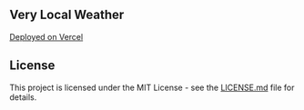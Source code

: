 ## Very Local Weather

[Deployed on Vercel](https://verylocalweather.vercel.app/)

## License

This project is licensed under the MIT License - see the [LICENSE.md](LICENSE.md) file for details.
